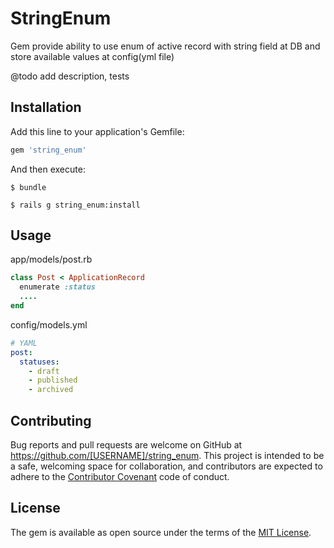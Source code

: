 # StringEnum

Gem provide ability to use enum of active record with string field at DB and store available values at config(yml file)

@todo add description, tests

## Installation

Add this line to your application's Gemfile:

```ruby
gem 'string_enum'
```

And then execute:

    $ bundle

    $ rails g string_enum:install

## Usage

app/models/post.rb
```ruby
class Post < ApplicationRecord
  enumerate :status
  ....
end
```

config/models.yml
``` yaml
# YAML
post:
  statuses:
    - draft
    - published
    - archived
```

## Contributing

Bug reports and pull requests are welcome on GitHub at https://github.com/[USERNAME]/string_enum. This project is intended to be a safe, welcoming space for collaboration, and contributors are expected to adhere to the [Contributor Covenant](http://contributor-covenant.org) code of conduct.

## License

The gem is available as open source under the terms of the [MIT License](https://opensource.org/licenses/MIT).
